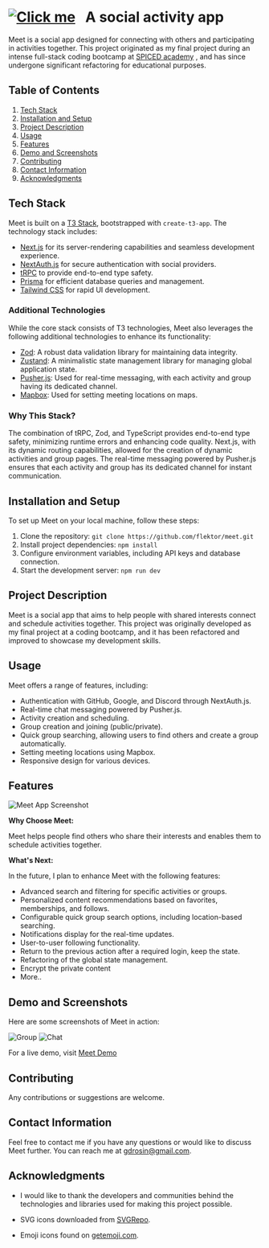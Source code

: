 # [![Click me](./public/logo.png)](https://meet-demo.vercel.app/)&nbsp;&nbsp; A social activity app

<!-- [![Click me](https://raw.githubusercontent.com/yourusername/yourrepository/main/yourfile.svg)](https://meet-demo.vercel.app/) -->

Meet is a social app designed for connecting with others and participating in activities together. This project originated as my final project during an intense full-stack coding bootcamp at [SPICED academy](https://www.spiced-academy.com/en) , and has since undergone significant refactoring for educational purposes.

## Table of Contents

1. [Tech Stack](#tech-stack)
2. [Installation and Setup](#installation-and-setup)
3. [Project Description](#project-description)
4. [Usage](#usage)
5. [Features](#features)
6. [Demo and Screenshots](#demo-and-screenshots)
7. [Contributing](#contributing)
8. [Contact Information](#contact-information)
9. [Acknowledgments](#acknowledgments)

## Tech Stack

Meet is built on a [T3 Stack](https://create.t3.gg/), bootstrapped with `create-t3-app`. The technology stack includes:

- [Next.js](https://nextjs.org) for its server-rendering capabilities and seamless development experience.
- [NextAuth.js](https://next-auth.js.org) for secure authentication with social providers.
- [tRPC](https://trpc.io) to provide end-to-end type safety.
- [Prisma](https://prisma.io) for efficient database queries and management.
- [Tailwind CSS](https://tailwindcss.com) for rapid UI development.

### Additional Technologies

While the core stack consists of T3 technologies, Meet also leverages the following additional technologies to enhance its functionality:

- [Zod](https://github.com/colinhacks/zod): A robust data validation library for maintaining data integrity.
- [Zustand](https://zustand-demo.pmnd.rs/): A minimalistic state management library for managing global application state.
- [Pusher.js](https://pusher.com/): Used for real-time messaging, with each activity and group having its dedicated channel.
- [Mapbox](https://www.mapbox.com): Used for setting meeting locations on maps.

### Why This Stack?

The combination of tRPC, Zod, and TypeScript provides end-to-end type safety, minimizing runtime errors and enhancing code quality. Next.js, with its dynamic routing capabilities, allowed for the creation of dynamic activities and group pages. The real-time messaging powered by Pusher.js ensures that each activity and group has its dedicated channel for instant communication.

## Installation and Setup

To set up Meet on your local machine, follow these steps:

1. Clone the repository: `git clone https://github.com/flektor/meet.git`
2. Install project dependencies: `npm install`
3. Configure environment variables, including API keys and database connection.
4. Start the development server: `npm run dev`

## Project Description

Meet is a social app that aims to help people with shared interests connect and schedule activities together. This project was originally developed as my final project at a coding bootcamp, and it has been refactored and improved to showcase my development skills.

## Usage

Meet offers a range of features, including:

- Authentication with GitHub, Google, and Discord through NextAuth.js.
- Real-time chat messaging powered by Pusher.js.
- Activity creation and scheduling.
- Group creation and joining (public/private).
- Quick group searching, allowing users to find others and create a group automatically.
- Setting meeting locations using Mapbox.
- Responsive design for various devices.

## Features

![Meet App Screenshot](./public/screenshots/activities.png)

**Why Choose Meet:**

Meet helps people find others who share their interests and enables them to schedule activities together.

**What's Next:**

In the future, I plan to enhance Meet with the following features:

- Advanced search and filtering for specific activities or groups.
- Personalized content recommendations based on favorites, memberships, and follows.
- Configurable quick group search options, including location-based searching.
- Notifications display for the real-time updates.
- User-to-user following functionality.
- Return to the previous action after a required login, keep the state.
- Refactoring of the global state management.
- Encrypt the private content
- More..

## Demo and Screenshots

Here are some screenshots of Meet in action:

![Group](./public/screenshots/group.png)
![Chat](./public/screenshots/group_chat.png)

For a live demo, visit [Meet Demo](https://meet-demo.vercel.app)

## Contributing

Any contributions or suggestions are welcome.

<!-- If you'd like to contribute to Meet, please follow our [Contribution Guidelines](link-to-contribution-guidelines.md).

## License

Meet is released under the [MIT License](link-to-license.md). -->

## Contact Information

Feel free to contact me if you have any questions or would like to discuss Meet further. You can reach me at [gdrosin@gmail.com](mailto:gdrosin@gmail.com).

## Acknowledgments

- I would like to thank the developers and communities behind the technologies and libraries used for making this project possible.

- SVG icons downloaded from [SVGRepo](https://www.svgrepo.com/).

- Emoji icons found on [getemoji.com](https://www.getemoji.com/).
